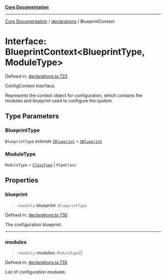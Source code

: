 [**Core Documentation**](../../README.md)

***

[Core Documentation](../../README.md) / [declarations](../README.md) / BlueprintContext

# Interface: BlueprintContext\<BlueprintType, ModuleType\>

Defined in: [declarations.ts:723](https://github.com/stonemjs/core/blob/e2fddc9518734748c09a72d4b4064dd1d4c1288c/src/declarations.ts#L723)

ConfigContext Interface.

Represents the context object for configuration, which contains the modules and blueprint used to configure the system.

## Type Parameters

### BlueprintType

`BlueprintType` *extends* [`IBlueprint`](../type-aliases/IBlueprint.md) = [`IBlueprint`](../type-aliases/IBlueprint.md)

### ModuleType

`ModuleType` = [`ClassType`](../type-aliases/ClassType.md) \| `PipeClass`

## Properties

### blueprint

> `readonly` **blueprint**: `BlueprintType`

Defined in: [declarations.ts:730](https://github.com/stonemjs/core/blob/e2fddc9518734748c09a72d4b4064dd1d4c1288c/src/declarations.ts#L730)

The configuration blueprint.

***

### modules

> `readonly` **modules**: `ModuleType`[]

Defined in: [declarations.ts:735](https://github.com/stonemjs/core/blob/e2fddc9518734748c09a72d4b4064dd1d4c1288c/src/declarations.ts#L735)

List of configuration modules.
